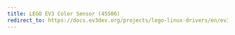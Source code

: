 ```yaml
---
title: LEGO EV3 Color Sensor (45506)
redirect_to: https://docs.ev3dev.org/projects/lego-linux-drivers/en/ev3dev-jessie/sensor_data.html#lego-ev3-color
---
```


